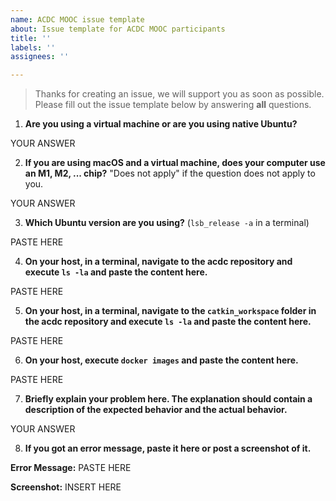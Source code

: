 ```yaml
---
name: ACDC MOOC issue template
about: Issue template for ACDC MOOC participants
title: ''
labels: ''
assignees: ''

---
```


> Thanks for creating an issue, we will support you as soon as possible.  
> Please fill out the issue template below by answering **all** questions.

1. **Are you using a virtual machine or are you using native Ubuntu?**

YOUR ANSWER

2. **If you are using macOS and a virtual machine, does your computer use an M1, M2, ... chip?** "Does not apply" if the question does not apply to you.

YOUR ANSWER 

3. **Which Ubuntu version are you using?** (`lsb_release -a` in a terminal)

PASTE HERE

4. **On your host, in a terminal, navigate to the acdc repository and execute `ls -la` and paste the content here.**

PASTE HERE

5. **On your host, in a terminal, navigate to the `catkin_workspace` folder in the acdc repository and execute `ls -la` and paste the content here.**

PASTE HERE

6. **On your host, execute `docker images` and paste the content here.**

PASTE HERE

7. **Briefly explain your problem here. The explanation should contain a description of the expected behavior and the actual behavior.**

YOUR ANSWER

8. **If you got an error message, paste it here or post a screenshot of it.**

**Error Message:**
PASTE HERE

**Screenshot:**
INSERT HERE
